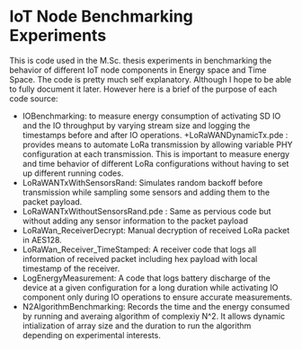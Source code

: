 # IoT Node Benchmarking Experiments
This is code used in the M.Sc. thesis experiments in benchmarking the behavior of different IoT node components in Energy space and Time Space.
The code is pretty much self explanatory. Although I hope to be able to fully document it later. However here is a brief of the purpose of each code source:
+ IOBenchmarking: to measure energy consumption of activating SD IO and the IO throughput by varying stream size and logging the timestamps before and after IO operations.
+LoRaWANDynamicTx.pde : provides means to automate LoRa transmission by allowing variable PHY configuration at each transmission. This is important to measure energy and time behavior of different LoRa configurations without having to set up different running codes. 
+ LoRaWANTxWithSensorsRand: Simulates random backoff before transmission while sampling some sensors and adding them to the packet payload.
+ LoRaWANTxWithoutSensorsRand.pde : Same as pervious code but without adding any sensor information to the packet payload
+ LoRaWan_ReceiverDecrypt: Manual decryption of received LoRa packet in AES128. 
+ LoRaWan_Receiver_TimeStamped: A receiver code that logs all information of received packet including hex payload with local timestamp of the receiver. 
+ LogEnergyMeasurement: A code that logs battery discharge of the device at a given configuration for a long duration while activating IO component only during IO operations to ensure accurate measurements. 
+ N2AlgorithmBenchmarking: Records the time and the energy consumed by running and averaing algorithm of complexiy N^2. It allows dynamic intialization of array size and the duration to run the algorithm depending on experimental interests. 
